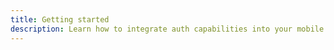 ```yaml
---
title: Getting started
description: Learn how to integrate auth capabilities into your mobile app with AWS Mobile SDK.
---
```


<inline-fragment src="~/sdk/fragments/library-callout.md"></inline-fragment>

<inline-fragment platform="ios" src="~/sdk/auth/fragments/ios/getting-started.md"></inline-fragment>
<inline-fragment platform="android" src="~/sdk/auth/fragments/android/getting-started.md"></inline-fragment>